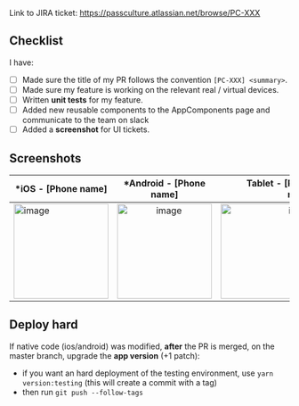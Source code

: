 Link to JIRA ticket: https://passculture.atlassian.net/browse/PC-XXX

## Checklist

I have:

- [ ] Made sure the title of my PR follows the convention `[PC-XXX] <summary>`.
- [ ] Made sure my feature is working on the relevant real / virtual devices.
- [ ] Written **unit tests** for my feature.
- [ ] Added new reusable components to the AppComponents page and communicate to the team on slack
- [ ] Added a **screenshot** for UI tickets.

## Screenshots

| \*iOS - [Phone name]                        |           \*Android - [Phone name]           |                        Tablet - [Phone name] |                        Little - [Phone name] |
| ------------------------------------------- | :------------------------------------------: | -------------------------------------------: | -------------------------------------------: |
| <img alt="image" src="XXX.png" width="170"> | <img alt="image" src="XXX.png"  width="170"> | <img alt="image" src="XXX.png"  width="170"> | <img alt="image" src="XXX.png"  width="170"> |

## Deploy hard

If native code (ios/android) was modified, **after** the PR is merged, on the master branch, upgrade the **app version** (+1 patch):

- if you want an hard deployment of the testing environment, use `yarn version:testing` (this will create a commit with a tag)
- then run `git push --follow-tags`

